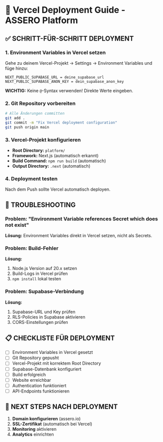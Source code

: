 # 🚀 Vercel Deployment Guide - ASSERO Platform

## ✅ **SCHRITT-FÜR-SCHRITT DEPLOYMENT**

### 1. **Environment Variables in Vercel setzen**

Gehe zu deinem Vercel-Projekt → Settings → Environment Variables und füge hinzu:

```
NEXT_PUBLIC_SUPABASE_URL = deine_supabase_url
NEXT_PUBLIC_SUPABASE_ANON_KEY = dein_supabase_anon_key
```

**WICHTIG:** Keine `@`-Syntax verwenden! Direkte Werte eingeben.

### 2. **Git Repository vorbereiten**

```bash
# Alle Änderungen committen
git add .
git commit -m "Fix Vercel deployment configuration"
git push origin main
```

### 3. **Vercel-Projekt konfigurieren**

- **Root Directory:** `platform/`
- **Framework:** Next.js (automatisch erkannt)
- **Build Command:** `npm run build` (automatisch)
- **Output Directory:** `.next` (automatisch)

### 4. **Deployment testen**

Nach dem Push sollte Vercel automatisch deployen.

## 🔧 **TROUBLESHOOTING**

### Problem: "Environment Variable references Secret which does not exist"
**Lösung:** Environment Variables direkt in Vercel setzen, nicht als Secrets.

### Problem: Build-Fehler
**Lösung:** 
1. Node.js Version auf 20.x setzen
2. Build-Logs in Vercel prüfen
3. `npm install` lokal testen

### Problem: Supabase-Verbindung
**Lösung:**
1. Supabase-URL und Key prüfen
2. RLS-Policies in Supabase aktivieren
3. CORS-Einstellungen prüfen

## 📋 **CHECKLISTE FÜR DEPLOYMENT**

- [ ] Environment Variables in Vercel gesetzt
- [ ] Git Repository gepusht
- [ ] Vercel-Projekt mit korrektem Root Directory
- [ ] Supabase-Datenbank konfiguriert
- [ ] Build erfolgreich
- [ ] Website erreichbar
- [ ] Authentication funktioniert
- [ ] API-Endpoints funktionieren

## 🎯 **NEXT STEPS NACH DEPLOYMENT**

1. **Domain konfigurieren** (assero.io)
2. **SSL-Zertifikat** (automatisch bei Vercel)
3. **Monitoring** aktivieren
4. **Analytics** einrichten
